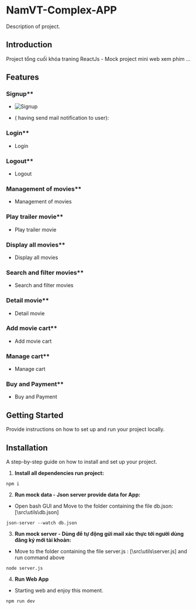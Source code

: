 # NamVT-Complex-APP

Description of project.

## Introduction

Project tổng cuối khóa traning ReactJs - Mock project mini web xem phim ...

## Features
### Signup**
- ![Signup]('../src/images/signup.png')

-  ( having send mail notification to user): 
 
### Login**
- Login
### Logout**
- Logout
### Management of movies**
- Management of movies
### Play trailer movie**
- Play trailer movie
### Display all movies**
- Display all movies
### Search and filter movies**
- Search and filter movies
### Detail movie**
- Detail movie
### Add movie cart**
- Add movie cart
### Manage cart**
- Manage cart
### Buy and Payment**
- Buy and Payment
## Getting Started

Provide instructions on how to set up and run your project locally.

## Installation

A step-by-step guide on how to install and set up your project.
1. **Install all dependencies run project:**
```
npm i
```

2. **Run mock data - Json server provide data for App:**
- Open bash GUI and Move to the folder containing the file db.json: [\src\utils\db.json]

```
json-server --watch db.json
```

3. **Run mock server  - Dùng để tự động gửi mail xác thực tới người dùng đăng ký mới tài khoản:**
- Move to the folder containing the file server.js : [\src\utils\server.js] and run command above

```
node server.js
```
4. **Run Web App**
- Starting web and enjoy this moment.
```
npm run dev
```